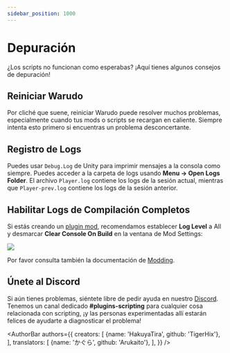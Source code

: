 ```yaml
---
sidebar_position: 1000
---
```


# Depuración

¿Los scripts no funcionan como esperabas? ¡Aquí tienes algunos consejos de depuración!

## Reiniciar Warudo

Por cliché que suene, reiniciar Warudo puede resolver muchos problemas, especialmente cuando tus mods o scripts se recargan en caliente. Siempre intenta esto primero si encuentras un problema desconcertante.

## Registro de Logs

Puedes usar `Debug.Log` de Unity para imprimir mensajes a la consola como siempre. Puedes acceder a la carpeta de logs usando **Menu → Open Logs Folder**. El archivo `Player.log` contiene los logs de la sesión actual, mientras que `Player-prev.log` contiene los logs de la sesión anterior.

## Habilitar Logs de Compilación Completos

Si estás creando un [plugin mod](plugin-mod), recomendamos establecer **Log Level** a All y desmarcar **Clear Console On Build** en la ventana de Mod Settings:

![](/doc-img/en-mod-13.png)

Por favor consulta también la documentación de [Modding](../modding/mod-sdk#custom-scripts).

## Únete al Discord

Si aún tienes problemas, siéntete libre de pedir ayuda en nuestro [Discord](https://discord.gg/warudo). Tenemos un canal dedicado **#plugins-scripting** para cualquier cosa relacionada con scripting, ¡y las personas experimentadas allí estarán felices de ayudarte a diagnosticar el problema!

<AuthorBar authors={{
creators: [
{name: 'HakuyaTira', github: 'TigerHix'},
],
translators: [
{name: 'かぐら', github: 'Arukaito'},
],
}} />
